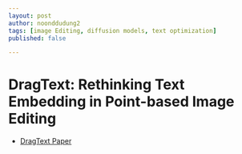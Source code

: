 ```yaml
---
layout: post
author: noonddudung2
tags: [image Editing, diffusion models, text optimization]
published: false

---
```

# DragText: Rethinking Text Embedding in Point-based Image Editing
- [DragText Paper](https://arxiv.org/abs/2407.17843)